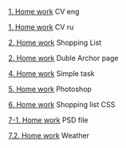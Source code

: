 
<html lang="en">
<head>
    <meta charset="UTF-8">
    <meta name="viewport" content="width=device-width, initial-scale=1.0">
    <meta http-equiv="X-UA-Compatible" content="ie=edge">
    <title>Homeworks</title>
</head>
<body>
    <p><a href="agyrets.github.io/1.cv-kovalenko-oleksandr-eng/cv-kovalenko-oleksandr.html">1. Home work</a> CV eng</p>
    <p><a href="agyrets.github.io/1.cv-kovalenko-oleksandr-eng/cv-kovalenko-oleksandr.html">1. Home work</a> CV ru</p>
    <p><a href="agyrets.github.io/2.shopping-list/shopping-list.html">2. Home work</a> Shopping List</p>
    <p><a href="agyrets.github.io/2.double-page-archor/main_text.html">2. Home work</a> Duble Archor page</p>
    <p><a href="agyrets.github.io/4.simple-task/index.html">4. Home work</a> Simple task</p>
    <p><a href="agyrets.github.io/5.photoshop/index.html">5. Home work</a> Photoshop</p>
    <p><a href="agyrets.github.io/6. shopping-list-css/index.html">6. Home work</a> Shopping list CSS</p>
    <p><a href="">7-1. Home work</a> PSD file</p>
    <p><a href="">7.2. Home work</a> Weather</p>

    
    
</body>
</html>










